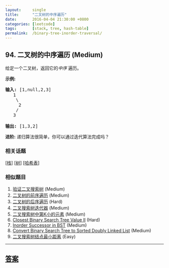 ```yaml
---
layout:     single
title:      "二叉树的中序遍历"
date:       2016-04-04 21:30:00 +0800
categories: [leetcode]
tags:       [stack, tree, hash-table]
permalink:  /binary-tree-inorder-traversal/
---
```


## 94. 二叉树的中序遍历 (Medium)

<p>给定一个二叉树，返回它的<em>中序&nbsp;</em>遍历。</p>

<p><strong>示例:</strong></p>

<pre><strong>输入:</strong> [1,null,2,3]
   1
    \
     2
    /
   3

<strong>输出:</strong> [1,3,2]</pre>

<p><strong>进阶:</strong>&nbsp;递归算法很简单，你可以通过迭代算法完成吗？</p>

### 相关话题
  [[栈](https://github.com/openset/leetcode/tree/master/tag/stack/README.md)]
  [[树](https://github.com/openset/leetcode/tree/master/tag/tree/README.md)]
  [[哈希表](https://github.com/openset/leetcode/tree/master/tag/hash-table/README.md)]

### 相似题目
  1. [验证二叉搜索树](/validate-binary-search-tree) (Medium)
  1. [二叉树的前序遍历](/binary-tree-preorder-traversal) (Medium)
  1. [二叉树的后序遍历](/binary-tree-postorder-traversal) (Hard)
  1. [二叉搜索树迭代器](/binary-search-tree-iterator) (Medium)
  1. [二叉搜索树中第K小的元素](/kth-smallest-element-in-a-bst) (Medium)
  1. [Closest Binary Search Tree Value II](/closest-binary-search-tree-value-ii) (Hard)
  1. [Inorder Successor in BST](/inorder-successor-in-bst) (Medium)
  1. [Convert Binary Search Tree to Sorted Doubly Linked List](/convert-binary-search-tree-to-sorted-doubly-linked-list) (Medium)
  1. [二叉搜索树结点最小距离](/minimum-distance-between-bst-nodes) (Easy)

---

## [答案](https://github.com/openset/leetcode/tree/master/problems/binary-tree-inorder-traversal)

